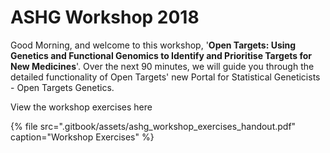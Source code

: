 # ASHG Workshop 2018

Good Morning, and welcome to this workshop, '**Open Targets:  Using Genetics and Functional Genomics to Identify and Prioritise Targets for New Medicines**'.  Over the next 90 minutes, we will guide you through the detailed functionality of Open Targets' new Portal for Statistical Geneticists - Open Targets Genetics.

View the workshop exercises here

{% file src=".gitbook/assets/ashg\_workshop\_exercises\_handout.pdf" caption="Workshop Exercises" %}



